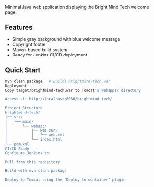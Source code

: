 Minimal Java web application displaying the Bright Mind Tech welcome page.

## Features
- Simple gray background with blue welcome message
- Copyright footer
- Maven-based build system
- Ready for Jenkins CI/CD deployment

## Quick Start
```bash
mvn clean package   # Builds brightmind-tech.war
Deployment
Copy target/brightmind-tech.war to Tomcat's webapps/ directory

Access at: http://localhost:8080/brightmind-tech/

Project Structure
brightmind-tech/
├── src/
│   └── main/
│       └── webapp/
│           ├── WEB-INF/
│           │   └── web.xml
│           └── index.html
└── pom.xml
CI/CD Ready
Configure Jenkins to:

Pull from this repository

Build with mvn clean package

Deploy to Tomcat using the "Deploy to container" plugin